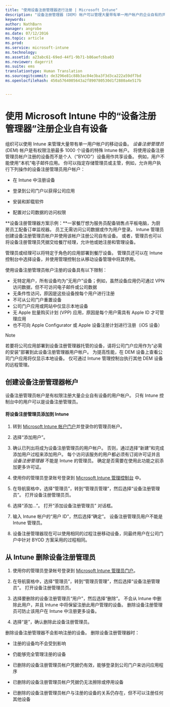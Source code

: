 ```yaml
---
title: "使用设备注册管理器进行注册 | Microsoft Intune"
description: "设备注册管理器 (DEM) 帐户可以管理大量带有单一用户帐户的企业自有的共享移动设备。"
keywords: 
author: NathBarn
manager: angrobe
ms.date: 07/12/2016
ms.topic: article
ms.prod: 
ms.service: microsoft-intune
ms.technology: 
ms.assetid: a23abc61-69ed-44f1-9b71-b86aefc6ba03
ms.reviewer: dagerrit
ms.suite: ems
translationtype: Human Translation
ms.sourcegitcommit: de3296e81c88b3ac04e3ba3f3d3ca222a59df7bd
ms.openlocfilehash: 450a5764005643a2f890780530d1f2880a4e517b


---
```



# 使用 Microsoft Intune 中的“设备注册管理器”注册企业自有设备
组织可以使用 Intune 来管理大量带有单一用户帐户的移动设备。 *设备注册管理员* (DEM) 帐户是有权限注册最多 1000 个设备的特殊 Intune 帐户。 将使用设备注册管理员帐户注册的设备而不是个人（“BYOD”）设备用作共享设备。 例如，用户不能使用“本机”电子邮件应用。 你可以指定存储管理员或主管，例如，允许用户执行下列操作的设备注册管理员用户帐户：

-   在 Intune 中注册设备

-   登录到公司门户以获得公司应用

-   安装和卸载软件

-   配置对公司数据的访问权限


**设备注册管理器方案示例：**一家餐厅想为服务员配备销售点平板电脑，为厨房员工配备订单监视器。 员工无需访问公司数据或作为用户登录。 Intune 管理员创建设备注册管理员帐户并使用该帐户注册公司自有设备。 或者，管理员也可以将设备注册管理员凭据交给餐厅经理，允许他或她注册和管理设备。

管理员或经理可以将特定于角色的应用部署到餐厅设备。 管理员还可以在 Intune 控制台中选择设备，并使用管理控制台从移动设备管理中将其停用。

使用设备注册管理员帐户注册的设备具有以下限制：
  - 无特定用户，所有设备均为“无用户”设备；例如，虽然设备应用仍可通过 VPN 访问数据，但不可访问电子邮件或公司数据
  - 无条件性访问，原因是这些设备按每个用户进行注册
  - 不可从公司门户重置设备
  - 公司门户应用或网站中仅显示本地设备
  - 无 Apple 批量购买计划 (VPP) 应用，原因是每个用户需具有 Apple ID 才可管理应用
  - 也不可向 Apple Configurator 或 Apple 设备注册计划进行注册（iOS 设备）

> [!NOTE]
> 若要将公司应用部署到设备注册管理器托管的设备，请将公司门户应用作为“必需的安装”部署到此设备注册管理器用户帐户。
> 为提高性能，在 DEM 设备上查看公司门户应用将仅显示本地设备。 仅可通过 Intune 管理控制台执行其他 DEM 设备的远程管理。

## 创建设备注册管理器帐户
设备注册管理员帐户是有权限注册大量企业自有设备的用户帐户。 只有 Intune 控制台中的用户可以是设备注册管理员。

#### 将设备注册管理员添加到 Intune

1.  转到 [Microsoft Intune 帐户门户](http://go.microsoft.com/fwlink/?LinkId=698854)并登录你的管理员帐户。

2.  选择“添加用户”。

3.  确认已列出将成为设备注册管理员的用户帐户。 否则，通过选择“新建”和完成添加用户过程来添加用户。 每个访问该服务的用户都必须有订阅许可证并且 *设备注册管理器* 不能是 Intune 的管理员。 确定是否需要在使用此功能之前添加更多许可证。

4.  使用你的管理员登录账号登录到 [Microsoft Intune 管理控制台](http://manage.microsoft.com) 中。

5.  在导航窗格中，选择“管理员”，转到“管理员管理”，然后选择“设备注册管理员”。 打开设备注册管理员页。

6.  选择“添加…”。 打开“添加设备注册管理员”  对话框。

7.  输入 Intune 帐户的“用户 ID”，然后选择“确定”。 设备注册管理员用户不能是 Intune 管理员。

8.  设备注册管理器现在可以使用相同的过程注册移动设备，同最终用户在公司门户中针对 BYOD 方案采用的过程相同。

## 从 Intune 删除设备注册管理员

1.  使用你的管理员登录帐号登录到 [Microsoft Intune 管理员门户](http://manage.microsoft.com)。

2.  在导航窗格中，选择“管理员”，转到“管理员管理”，然后选择“设备注册管理员”。 打开设备注册管理员页。

3.  选择要删除的设备注册管理员“用户”，然后选择“删除”。 不会从 Intune 中删除此用户，并且 Intune 中将保留注册此用户管理的设备。 删除设备注册管理员可防止该用户在 Intune 中注册更多设备。

4.  选择“是”，确认删除此设备注册管理员。

删除设备注册管理器不会影响注册的设备。 删除设备注册管理器时：

-   注册的设备均不会受到影响

-   仍能够完全管理注册的设备

-   已删除的设备注册管理员帐户凭据仍有效，能够登录到公司门户来访问应用程序

-   已删除的设备注册管理员帐户凭据仍无法擦除或停用设备

-   已删除的设备注册管理员帐户与注册的设备的关系仍存在，但不可以注册任何其他设备



<!--HONumber=Jul16_HO5-->


